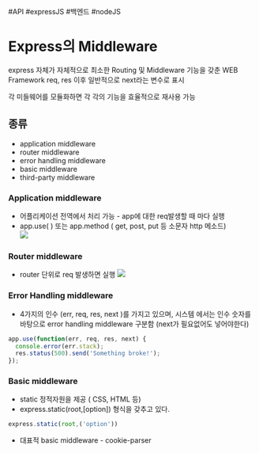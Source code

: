 #API #expressJS #백엔드 #nodeJS 

# Express의 Middleware

express 자체가 자체적으로 최소한 Routing 및 Middleware 기능을 갖춘 WEB Framework 
req, res 이후 일반적으로 next라는 변수로 표시

각 미들웨어를 모듈화하면 각 각의 기능을 효율적으로  재사용 가능


## 종류 
 - application middleware
 - router middleware
 - error handling middleware
 - basic middleware
 - third-party middleware

### Application middleware
- 어플리케이션 전역에서 처리 가능 - app에 대한 req발생할 때 마다 실행
- app.use( ) 또는 app.method ( get, post, put 등 소문자 http 메소드)  
![](https://i.imgur.com/CT2YU0Y.png)

### Router middleware
- router 단위로 req 발생하면 실행
![](https://i.imgur.com/ukGyyXp.png)


### Error Handling middleware
- 4가지의 인수 (err, req, res, next )를 가지고 있으며, 시스템 에서는 인수 숫자를 바탕으로 
   error handling middleware 구분함 (next가 필요없어도 넣어야한다)
```javascript
app.use(function(err, req, res, next) {
  console.error(err.stack);
  res.status(500).send('Something broke!');
});
```


### Basic middleware 
- static 정적자원을 제공 ( CSS, HTML 등)
- express.static(root,[option]) 형식을 갖추고 있다.
```javascript
express.static(root,('option'))
```
- 대표적 basic middleware
		- cookie-parser